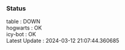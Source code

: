 ### Status


table : DOWN  
hogwarts : OK  
icy-bot : OK  
Latest Update : 2024-03-12 21:07:44.360685
